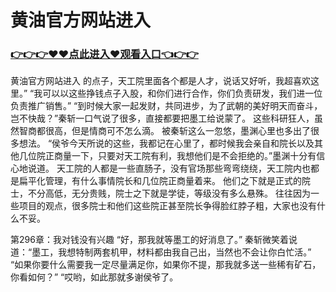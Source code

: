 # 黄油官方网站进入

### <a href="https://github.com/xinfue/dunp/issues/2">👉👉👉♥♥点此进入♥观看入口👈👉👉</a>

黄油官方网站进入
的点子，天工院里面各个都是人才，说话又好听，我超喜欢这里。”
    “我可以以这些挣钱点子入股，和你们进行合作，你们负责研发，我们进一位负责推广销售。”
    “到时候大家一起发财，共同进步，为了武朝的美好明天而奋斗，岂不快哉？”秦斩一口气说了很多，直接都要把墨工给说蒙了。
    这些科研狂人，虽然智商都很高，但是情商可不怎么滴。
    被秦斩这么一忽悠，墨渊心里也多出了很多想法。
    “侯爷今天所说的这些，我都记在心里了，都时候我会亲自和院长以及其他几位院正商量一下，只要对天工院有利，我想他们是不会拒绝的。”墨渊十分有信心地说道。
    天工院的人都是一些直肠子，没有官场那些弯弯绕绕，天工院内也都是扁平化管理，有什么事情院长和几位院正商量着来。
    他们之下就是正式的院士，不分高低，无分贵贱，院士之下就是学徒，等级没有多么悬殊。
    往往因为一些项目的观点，很多院士和他们这些院正甚至院长争得脸红脖子粗，大家也没有什么不妥。

第296章：我对钱没有兴趣
    “好，那我就等墨工的好消息了。”
    秦斩微笑着说道：“墨工，我想特制两套机甲，材料都由我自己出，当然也不会让你白忙活。”
    “如果你要什么需要我一定尽量满足你，如果你不提，那我就多送一些稀有矿石，你看如何？”
    “哎哟，如此那就多谢侯爷了。
